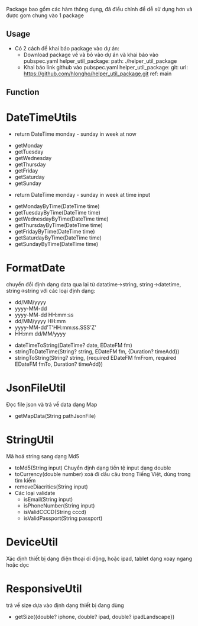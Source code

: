 Package bao gồm các hàm thông dụng, đã điều chỉnh để dễ sử dụng hơn và được gom chung vào 1 package

## Usage
- Có 2 cách để khai báo package vào dự án:
    + Download package về và bỏ vào dự án và khai báo vào pubspec.yaml
      helper_util_package:
      path: ./helper_util_package
    + Khai báo link github vào pubspec.yaml
      helper_util_package:
      git:
      url: https://github.com/hlongho/helper_util_package.git
      ref: main

## Function
# DateTimeUtils
- return DateTime monday - sunday in week at now
+ getMonday
+ getTuesday
+ getWednesday
+ getThursday
+ getFriday
+ getSaturday
+ getSunday
- return DateTime monday - sunday in week at time input
+ getMondayByTime(DateTime time)
+ getTuesdayByTime(DateTime time)
+ getWednesdayByTime(DateTime time)
+ getThursdayByTime(DateTime time)
+ getFridayByTime(DateTime time)
+ getSaturdayByTime(DateTime time)
+ getSundayByTime(DateTime time)
# FormatDate
chuyển đổi định dạng data qua lại từ datatime->string, string->datetime, string->string với các loại định dạng:
+ dd/MM/yyyy
+ yyyy-MM-dd
+ yyyy-MM-dd HH:mm:ss
+ dd/MM/yyyy HH:mm
+ yyyy-MM-dd'T'HH:mm:ss.SSS'Z'
+ HH:mm dd/MM/yyyy
- dateTimeToString(DateTime? date, EDateFM fm)
- stringToDateTime(String? string, EDateFM fm, {Duration? timeAdd})
- stringToString(String? string, {required EDateFM fmFrom, required EDateFM fmTo, Duration? timeAdd})
# JsonFileUtil
Đọc file json và trả về data dạng Map
- getMapData(String pathJsonFile)
# StringUtil
Mã hoá string sang dạng Md5
- toMd5(String input)
Chuyển định dạng tiền tệ input dạng double
- toCurrency(double number)
xoá đi dấu câu trong Tiếng Việt, dùng trong tìm kiếm
- removeDiacritics(String input)
- Các loại validate
    + isEmail(String input)
    + isPhoneNumber(String input)
    + isValidCCCD(String cccd)
    + isValidPassport(String passport)
# DeviceUtil
Xác định thiết bị dạng điện thoại di động, hoặc ipad, tablet dạng xoay ngang hoặc dọc
# ResponsiveUtil
trả về size dựa vào định dạng thiết bị đang dùng
- getSize({double? iphone, double? ipad, double? ipadLandscape})

